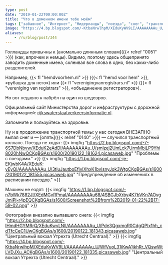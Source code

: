 ```yaml
---
type: post
date: "2019-01-22T00:00:00Z"
title: "Что в доменном имени тебе моём"
tags: ["забавное", "Интернет", "Нидерланды", "поезда", "снег", "транспорт"]
image: "https://4.bp.blogspot.com/-KtbaNrwlhpM/XEduKyWV9LI/AAAAAAAAu_U/WfVuoL31iKwA1jkhRr_VQswWtLVDJXu_ACKgBGAs/s1600/20190122_181335.picasaweb.jpg"
aliases:
    - /ru/blog/post/344
---
```


Голландцы привычны к [аномально длинным словам]({{< relref "0051" >}}) (как, впрочем и немцы). Видимо, поэтому здесь общепринято заводить доменные имена, склеивая все слова в одно, без каких-либо разделителей.

Например, {{< fl "hemdvoorhem.nl" >}} ({{< fl "hemd voor hem" >}}, «рубашка для него») или {{< fl "verenigingvanregistrars.nl" >}} ({{< fl "vereniging van registrars" >}}, «объединение регистраторов»).

Но вот недавно я набрёл на один из шедевров.

<!--more-->

Официальный сайт Министерства дорог и инфраструктуры с дорожной информацией: [rijkswaterstaatverkeersinformatie.nl](https://rijkswaterstaatverkeersinformatie.nl/).

Запомните и пользуйтесь на здоровье.

Ну и в продолжение транспортной темы: у нас сегодня ВНЕЗАПНО выпал снег и — [опять]({{< relref "0140" >}}) — случился транспортный коллапс. Поезда не ходят:
{{< imgfig "https://2.bp.blogspot.com/-7-6S7DbNbvw/XEduK2eAdDI/AAAAAAAAu_U/smlzej2UmLck7UrmMbjLP9Yhi8020hNwQCKgBGAs/s1600/20190122_181624.picasaweb.jpg" "Проблемы с поездами." >}}
{{< imgfig "https://1.bp.blogspot.com/-je-EKjwbK4A/XEduK-yEyQI/AAAAAAAAu_U/3tiuJautboEfIvIXhxK1bvIsnyJok3WtgCKgBGAs/s1600/20190122_181555.picasaweb.jpg" "Предупреждение об изменениях в расписании поездов." >}}

Машины не ездят:
{{< imgfig "https://1.bp.blogspot.com/-n7bWk7882JI/XEdMGvRPmaI/AAAAAAAAu68/4SBGJbXrby4K7bVKn7AOvgJmlPj-r4pEQCKgBGAs/s1600/Screenshot%2Bfrom%2B2019-01-22%2B17-59-02.png" >}}

Фотографии внезапно выпавшего снега:
{{< imgfig "https://2.bp.blogspot.com/-IHmdHGYMRrQ/XEduKwvLNlI/AAAAAAAAu_U/Pde3QgxmqR0CdgQPIx1hh_cdTfcCeC1UwCKgBGAs/s1600/20190122_181343.picasaweb.jpg" "Центральный вокзал Утрехта (Utrecht Centraal)." >}}
{{< imgfig "https://4.bp.blogspot.com/-KtbaNrwlhpM/XEduKyWV9LI/AAAAAAAAu_U/WfVuoL31iKwA1jkhRr_VQswWtLVDJXu_ACKgBGAs/s1600/20190122_181335.picasaweb.jpg" "Центральный вокзал Утрехта (Utrecht Centraal)." >}}
